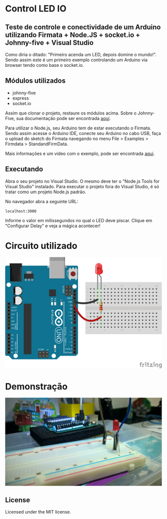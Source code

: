 Control LED IO
========================================================
## Teste de controle e conectividade de um Arduino utilizando Firmata + Node.JS + socket.io + Johnny-five + Visual Studio

Como diria o ditado: "Primeiro acenda um LED, depois domine o mundo!". Sendo assim este é um primeiro exemplo controlando um Arduino via browser tendo como base o socket.io.

## Módulos utilizados

* johnny-five
* express
* socket.io

Assim que clonar o projeto, restaure os módulos acima. Sobre o Johnny-Five, sua documentação pode ser encontrada [aqui](https://github.com/rwaldron/johnny-five/wiki).

Para utilizar o Node.js, seu Arduino tem de estar executando o Firmata. Sendo assim acesse o Arduino IDE, conecte seu Arduino no cabo USB, faça o upload do sketch do Firmata navegando no menu File > Examples > Firmdata > StandandFirmData.

Mais informações e um vídeo com o exemplo, pode ser encontrada [aqui](http://www.vitormeriat.com.br/programando-seu-arduino-com-visual-studio/).

## Executando

Abra o seu projeto no Visual Studio. O mesmo deve ter o "Node.js Tools for Visual Studio" instalado. Para executar o projeto fora do Visual Studio, é só tratar como um projeto Node.js padrão. 

No navegador abra a seguinte URL:

```
localhost:3000
```

Informe o valor em milissegundos no qual o LED deve piscar. Clique em "Configurar Delay" e veja a mágica acontecer!


# Circuito utilizado

![Arduino](https://github.com/vitormeriat/Control-LED-IO/blob/master/Doc/led-resistor.png)


# Demonstração

[![ScreenShot](https://github.com/vitormeriat/Control-LED-IO/blob/master/Doc/capa-youtube.jpeg)](https://www.youtube.com/watch?v=PGMgV3cE1VM)

## License
Licensed under the MIT license.
